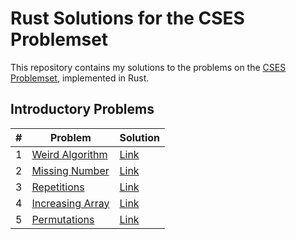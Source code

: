 # Rust Solutions for the CSES Problemset

This repository contains my solutions to the problems on the [CSES Problemset](https://cses.fi), implemented in Rust.

## Introductory Problems

| # | Problem | Solution |
|---|---|---|
| 1 | [Weird Algorithm](https://cses.fi/problemset/task/1068) | [Link](https://cses.fi/paste/be34037874a1f1f2ccf2bd/) |
| 2 | [Missing Number](https://cses.fi/problemset/task/1083) | [Link](https://cses.fi/paste/9be15fcbd807fc57ccf409/) |
| 3 | [Repetitions](https://cses.fi/problemset/task/1069) | [Link](https://cses.fi/paste/7f39e62b2b1526a5ccfcaf/) |
| 4 | [Increasing Array](https://cses.fi/problemset/task/1094) | [Link](https://cses.fi/paste/87aec3949ea9d7bccd781f/) |
| 5 | [Permutations](https://cses.fi/problemset/task/1070) | [Link](https://cses.fi/paste/270799af8d64fbb7cd7a54/) |